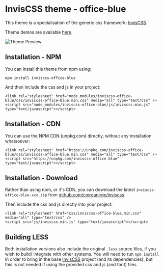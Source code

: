 # InvisCSS theme - office-blue

This theme is a specialisation of the generic css framework: [InvisCSS](https://github.com/cmroanirgo/inviscss).

Theme demos are available [here](https://cmroanirgo.github.io/inviscss/demo/themes.html).

![Theme Preview](https://cmroanirgo.github.io/inviscss/demo/images/office-blue-preview.png)


## Installation - NPM

You can install this theme from npm using:

```
npm install inviscss-office-blue
```

And then include the css and js in your project:

```
<link rel="stylesheet" href="node_modules/inviscss-office-blue/css/inviscss-office-blue.min.css" media="all" type="text/css" />
<script src="node_modules/inviscss-office-blue/js/inviscss.min.js" type="text/javascript"></script>
```

## Installation - CDN

You can use the NPM CDN (unpkg.com) directly, without any installation whatsoever:

```
<link rel="stylesheet" href="https://unpkg.com/inviscss-office-blue/css/inviscss-office-blue.min.css" media="all" type="text/css" />
<script src="https://unpkg.com/inviscss-office-blue" type="text/javascript"></script>
```


## Installation - Download

<p>Rather than using npm, or it's CDN, you can download the latest <code>inviscss-office-blue-xxx.zip</code> from <a href="https://github.com/cmroanirgo/inviscss/releases/latest"><i class="fa fa-github"></i>github.com/cmroanirgo/inviscss</a>.</p>

Then include the css and js directly into your project:

```
<link rel="stylesheet" href="css/inviscss-office-blue.min.css" media="all" type="text/css" />
<script src="js/inviscss.min.js" type="text/javascript"></script>
```

## Building LESS

Both installation versions also include the original <code>.less</code> source files, if you wish to build/ integrate with other systems. You will need to run `npm install` in order to bring in the base [InvisCSS](https://www.npmjs.com/package/inviscss) project (and its dependencies), but this is not needed if using the provided css and js (and font) files.

